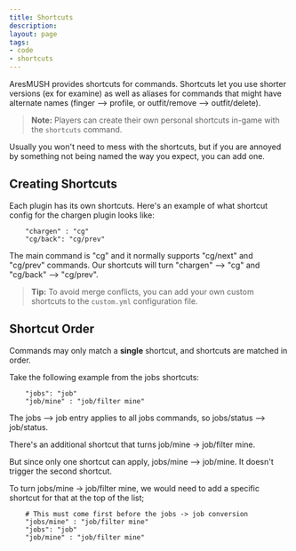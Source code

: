 ```yaml
---
title: Shortcuts
description:
layout: page
tags: 
- code
- shortcuts
---
```


AresMUSH provides shortcuts for commands. Shortcuts let you use shorter versions (ex for examine) as well as aliases for commands that might have alternate names (finger --> profile, or outfit/remove --> outfit/delete).

> **Note:** Players can create their own personal shortcuts in-game with the `shortcuts` command.

Usually you won't need to mess with the shortcuts, but if you are annoyed by something not being named the way you expect, you can add one.   

## Creating Shortcuts

Each plugin has its own shortcuts.  Here's an example of what shortcut config for the chargen plugin looks like:

        "chargen" : "cg"
        "cg/back": "cg/prev"

The main command is "cg" and it normally supports "cg/next" and "cg/prev" commands.  Our shortcuts will turn "chargen" --> "cg" and "cg/back" --> "cg/prev".

> **Tip:** To avoid merge conflicts, you can add your own custom shortcuts to the `custom.yml` configuration file.  

## Shortcut Order

Commands may only match a **single** shortcut, and shortcuts are matched in order.  

Take the following example from the jobs shortcuts:

        "jobs": "job"
        "job/mine" : "job/filter mine"

The jobs --> job entry applies to all jobs commands, so jobs/status --> job/status.

There's an additional shortcut that turns job/mine -> job/filter mine.

But since only one shortcut can apply, jobs/mine --> job/mine.  It doesn't trigger the second shortcut.

To turn jobs/mine -> job/filter mine, we would need to add a specific shortcut for that at the top of the list;

        # This must come first before the jobs -> job conversion
        "jobs/mine" : "job/filter mine"
        "jobs": "job"
        "job/mine" : "job/filter mine"
